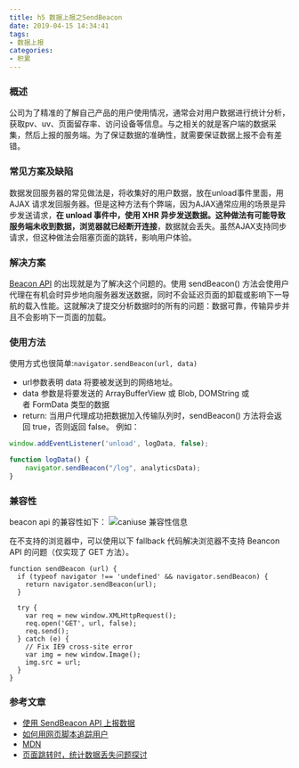 ```yaml
---
title: h5 数据上报之SendBeacon
date: 2019-04-15 14:34:41
tags:
- 数据上报
categories:
- 积累
---
```

### 概述
公司为了精准的了解自己产品的用户使用情况，通常会对用户数据进行统计分析，获取pv、uv、页面留存率、访问设备等信息。与之相关的就是客户端的数据采集，然后上报的服务端。为了保证数据的准确性，就需要保证数据上报不会有差错。

### 常见方案及缺陷
数据发回服务器的常见做法是，将收集好的用户数据，放在unload事件里面，用 AJAX 请求发回服务器。但是这种方法有个弊端，因为AJAX通常应用的场景是异步发送请求，**在 unload 事件中，使用 XHR 异步发送数据。这种做法有可能导致服务端未收到数据，浏览器就已经断开连接**，数据就会丢失。虽然AJAX支持同步请求，但这种做法会阻塞页面的跳转，影响用户体验。

<!-- more -->

### 解决方案
[Beacon API](https://developer.mozilla.org/en-US/docs/Web/API/Beacon_API) 的出现就是为了解决这个问题的。使用 sendBeacon() 方法会使用户代理在有机会时异步地向服务器发送数据，同时不会延迟页面的卸载或影响下一导航的载入性能。这就解决了提交分析数据时的所有的问题：数据可靠，传输异步并且不会影响下一页面的加载。

### 使用方法
使用方式也很简单:`navigator.sendBeacon(url, data)`
- url参数表明 data 将要被发送到的网络地址。
- data 参数是将要发送的 ArrayBufferView 或 Blob, DOMString 或者 FormData 类型的数据
- return: 当用户代理成功把数据加入传输队列时，sendBeacon() 方法将会返回 true，否则返回 false。
例如：
```javascript
window.addEventListener('unload', logData, false);

function logData() {
    navigator.sendBeacon("/log", analyticsData);
}
```

### 兼容性
beacon api 的兼容性如下：
![caniuse 兼容性信息](https://upload-images.jianshu.io/upload_images/1231991-2d7681813dfb7893.png?imageMogr2/auto-orient/strip%7CimageView2/2/w/1024)

在不支持的浏览器中，可以使用以下 fallback 代码解决浏览器不支持 Beancon API 的问题（仅实现了 GET 方法）。
```
function sendBeacon (url) {
  if (typeof navigator !== 'undefined' && navigator.sendBeacon) {
    return navigator.sendBeacon(url);
  }

  try {
    var req = new window.XMLHttpRequest();
    req.open('GET', url, false);
    req.send();
  } catch (e) {
    // Fix IE9 cross-site error
    var img = new window.Image();
    img.src = url;
  }
}
```
### 参考文章
- [使用 SendBeacon API 上报数据](https://www.sdvcrx.com/post/2018-11-21-beancon-api/)
- [如何用网页脚本追踪用户](http://www.ruanyifeng.com/blog/2019/04/user-tracking.html)
- [MDN](https://developer.mozilla.org/zh-CN/docs/Web/API/Navigator/sendBeacon)
- [页面跳转时，统计数据丢失问题探讨](http://taobaofed.org/blog/2016/04/01/lose-statistics/)


